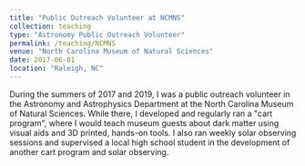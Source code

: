 ```yaml
---
title: "Public Outreach Volunteer at NCMNS"
collection: teaching
type: "Astronomy Public Outreach Volunteer"
permalink: /teaching/NCMNS
venue: "North Carolina Museum of Natural Sciences"
date: 2017-06-01
location: "Raleigh, NC"
---
```


During the summers of 2017 and 2019, I was a public outreach volunteer in the Astronomy and Astrophysics Department at the North Carolina Museum of Natural Sciences. While there, I developed and regularly ran a "cart program", where I would teach museum guests about dark matter using visual aids and 3D printed, hands-on tools. I also ran weekly solar observing sessions and supervised a local high school student in the development of another cart program and solar observing. 
